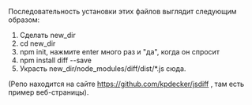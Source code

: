 Последовательность установки этих файлов выглядит следующим образом:
1. Сделать new_dir
2. cd new_dir
3. npm init, нажмите enter много раз и "да", когда он спросит
4. npm install diff --save
5. Украсть new_dir/node_modules/diff/dist/*.js сюда.


(Репо находится на сайте https://github.com/kpdecker/jsdiff , там есть пример веб-страницы).
